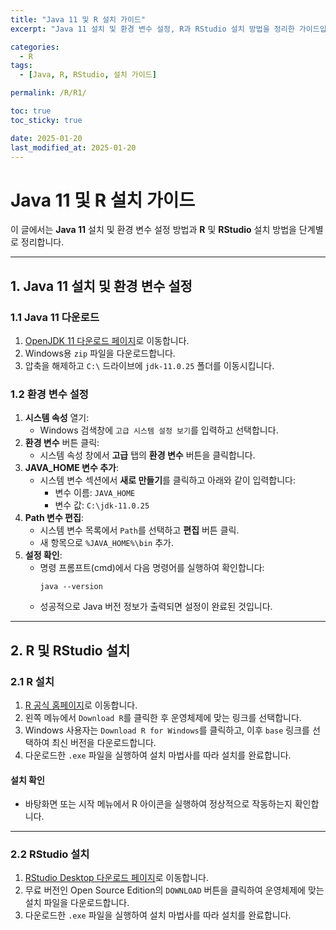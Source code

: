 ```yaml
---
title: "Java 11 및 R 설치 가이드"
excerpt: "Java 11 설치 및 환경 변수 설정, R과 RStudio 설치 방법을 정리한 가이드입니다."

categories:
  - R
tags:
  - [Java, R, RStudio, 설치 가이드]

permalink: /R/R1/

toc: true
toc_sticky: true

date: 2025-01-20
last_modified_at: 2025-01-20
---
```


# Java 11 및 R 설치 가이드

이 글에서는 **Java 11** 설치 및 환경 변수 설정 방법과 **R** 및 **RStudio** 설치 방법을 단계별로 정리합니다.

---

## **1. Java 11 설치 및 환경 변수 설정**

### **1.1 Java 11 다운로드**
1. [OpenJDK 11 다운로드 페이지](https://jdk.java.net/11/)로 이동합니다.
2. Windows용 `zip` 파일을 다운로드합니다.
3. 압축을 해제하고 `C:\` 드라이브에 `jdk-11.0.25` 폴더를 이동시킵니다.

### **1.2 환경 변수 설정**
1. **시스템 속성** 열기:
   - Windows 검색창에 `고급 시스템 설정 보기`를 입력하고 선택합니다.
2. **환경 변수** 버튼 클릭:
   - 시스템 속성 창에서 **고급** 탭의 **환경 변수** 버튼을 클릭합니다.
3. **JAVA_HOME 변수 추가**:
   - 시스템 변수 섹션에서 **새로 만들기**를 클릭하고 아래와 같이 입력합니다:
     - 변수 이름: `JAVA_HOME`
     - 변수 값: `C:\jdk-11.0.25`
4. **Path 변수 편집**:
   - 시스템 변수 목록에서 `Path`를 선택하고 **편집** 버튼 클릭.
   - 새 항목으로 `%JAVA_HOME%\bin` 추가.
5. **설정 확인**:
   - 명령 프롬프트(cmd)에서 다음 명령어를 실행하여 확인합니다:
     ```
     java --version
     ```
   - 성공적으로 Java 버전 정보가 출력되면 설정이 완료된 것입니다.

---

## **2. R 및 RStudio 설치**

### **2.1 R 설치**
1. [R 공식 홈페이지](https://cran.r-project.org/)로 이동합니다.
2. 왼쪽 메뉴에서 `Download R`를 클릭한 후 운영체제에 맞는 링크를 선택합니다.
3. Windows 사용자는 `Download R for Windows`를 클릭하고, 이후 `base` 링크를 선택하여 최신 버전을 다운로드합니다.
4. 다운로드한 `.exe` 파일을 실행하여 설치 마법사를 따라 설치를 완료합니다.

#### **설치 확인**
- 바탕화면 또는 시작 메뉴에서 R 아이콘을 실행하여 정상적으로 작동하는지 확인합니다.

---

### **2.2 RStudio 설치**
1. [RStudio Desktop 다운로드 페이지](https://posit.co/download/rstudio-desktop/)로 이동합니다.
2. 무료 버전인 Open Source Edition의 `DOWNLOAD` 버튼을 클릭하여 운영체제에 맞는 설치 파일을 다운로드합니다.
3. 다운로드한 `.exe` 파일을 실행하여 설치 마법사를 따라 설치를 완료합니다.
